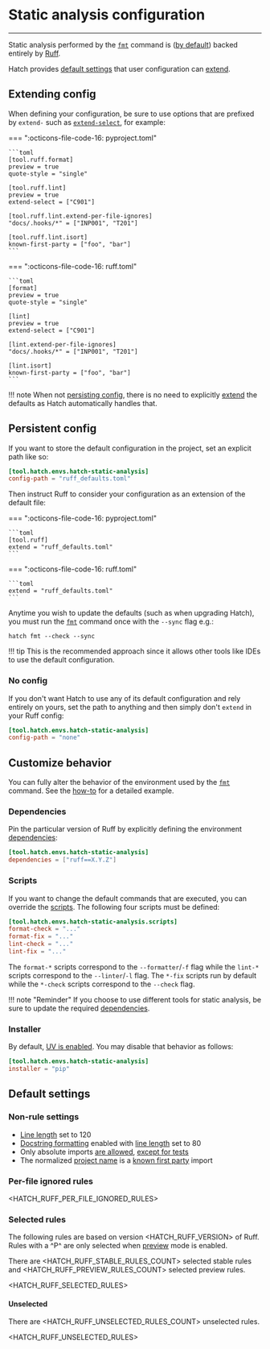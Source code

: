 # Static analysis configuration

-----

Static analysis performed by the [`fmt`](../../cli/reference.md#hatch-fmt) command is ([by default](#customize-behavior)) backed entirely by [Ruff](https://github.com/astral-sh/ruff).

Hatch provides [default settings](#default-settings) that user configuration can [extend](#extending-config).

## Extending config

When defining your configuration, be sure to use options that are prefixed by `extend-` such as [`extend-select`](https://docs.astral.sh/ruff/settings/#extend-select), for example:

=== ":octicons-file-code-16: pyproject.toml"

    ```toml
    [tool.ruff.format]
    preview = true
    quote-style = "single"

    [tool.ruff.lint]
    preview = true
    extend-select = ["C901"]

    [tool.ruff.lint.extend-per-file-ignores]
    "docs/.hooks/*" = ["INP001", "T201"]

    [tool.ruff.lint.isort]
    known-first-party = ["foo", "bar"]
    ```

=== ":octicons-file-code-16: ruff.toml"

    ```toml
    [format]
    preview = true
    quote-style = "single"

    [lint]
    preview = true
    extend-select = ["C901"]

    [lint.extend-per-file-ignores]
    "docs/.hooks/*" = ["INP001", "T201"]

    [lint.isort]
    known-first-party = ["foo", "bar"]
    ```

!!! note
    When not [persisting config](#persistent-config), there is no need to explicitly [extend](https://docs.astral.sh/ruff/settings/#extend) the defaults as Hatch automatically handles that.

## Persistent config

If you want to store the default configuration in the project, set an explicit path like so:

```toml config-example
[tool.hatch.envs.hatch-static-analysis]
config-path = "ruff_defaults.toml"
```

Then instruct Ruff to consider your configuration as an extension of the default file:

=== ":octicons-file-code-16: pyproject.toml"

    ```toml
    [tool.ruff]
    extend = "ruff_defaults.toml"
    ```

=== ":octicons-file-code-16: ruff.toml"

    ```toml
    extend = "ruff_defaults.toml"
    ```

Anytime you wish to update the defaults (such as when upgrading Hatch), you must run the [`fmt`](../../cli/reference.md#hatch-fmt) command once with the `--sync` flag e.g.:

```
hatch fmt --check --sync
```

!!! tip
    This is the recommended approach since it allows other tools like IDEs to use the default configuration.

### No config

If you don't want Hatch to use any of its default configuration and rely entirely on yours, set the path to anything and then simply don't `extend` in your Ruff config:

```toml config-example
[tool.hatch.envs.hatch-static-analysis]
config-path = "none"
```

## Customize behavior

You can fully alter the behavior of the environment used by the [`fmt`](../../cli/reference.md#hatch-fmt) command. See the [how-to](../../how-to/static-analysis/behavior.md) for a detailed example.

### Dependencies

Pin the particular version of Ruff by explicitly defining the environment [dependencies](../environment/overview.md#dependencies):

```toml config-example
[tool.hatch.envs.hatch-static-analysis]
dependencies = ["ruff==X.Y.Z"]
```

### Scripts

If you want to change the default commands that are executed, you can override the [scripts](../environment/overview.md#scripts). The following four scripts must be defined:

```toml config-example
[tool.hatch.envs.hatch-static-analysis.scripts]
format-check = "..."
format-fix = "..."
lint-check = "..."
lint-fix = "..."
```

The `format-*` scripts correspond to the `--formatter`/`-f` flag while the `lint-*` scripts correspond to the `--linter`/`-l` flag. The `*-fix` scripts run by default while the `*-check` scripts correspond to the `--check` flag.

!!! note "Reminder"
    If you choose to use different tools for static analysis, be sure to update the required [dependencies](#dependencies).

### Installer

By default, [UV is enabled](../../how-to/environment/select-installer.md). You may disable that behavior as follows:

```toml config-example
[tool.hatch.envs.hatch-static-analysis]
installer = "pip"
```

## Default settings

### Non-rule settings

- [Line length](https://docs.astral.sh/ruff/settings/#line-length) set to 120
- [Docstring formatting](https://docs.astral.sh/ruff/formatter/#docstring-formatting) enabled with [line length](https://docs.astral.sh/ruff/settings/#format_docstring-code-line-length) set to 80
- Only absolute imports [are allowed](https://docs.astral.sh/ruff/settings/#lint_flake8-tidy-imports_ban-relative-imports), [except for tests](#per-file-ignored-rules)
- The normalized [project name](../metadata.md#name) is a [known first party](https://docs.astral.sh/ruff/settings/#lint_isort_known-first-party) import

### Per-file ignored rules

<HATCH_RUFF_PER_FILE_IGNORED_RULES>

### Selected rules

The following rules are based on version <HATCH_RUFF_VERSION> of Ruff. Rules with a ^P^ are only selected when [preview](https://docs.astral.sh/ruff/preview/) mode is enabled.

There are <HATCH_RUFF_STABLE_RULES_COUNT> selected stable rules and <HATCH_RUFF_PREVIEW_RULES_COUNT> selected preview rules.

<HATCH_RUFF_SELECTED_RULES>

#### Unselected

There are <HATCH_RUFF_UNSELECTED_RULES_COUNT> unselected rules.

<HATCH_RUFF_UNSELECTED_RULES>
